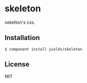 
# skeleton

  sekelton's css.

## Installation

    $ component install yields/skeleton   

## License

  MIT
